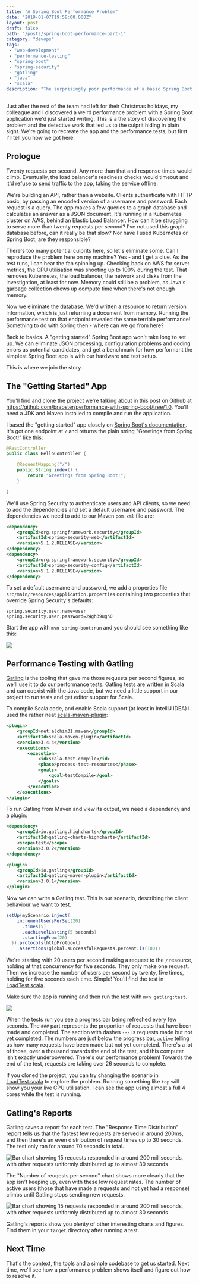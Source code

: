 ```yaml
---
title: "A Spring Boot Performance Problem"
date: "2019-01-07T19:58:00.000Z"
layout: post
draft: false
path: "/posts/spring-boot-performance-part-1"
category: "devops"
tags:
 - "web-development"
 - "performance-testing"
 - "spring-boot"
 - "spring-security"
 - "gatling"
 - "java"
 - "scala"
description: "The surprisingly poor performance of a basic Spring Boot webapp. Part 1 of a series."
---
```


Just after the rest of the team had left for their Christmas holidays, my colleague and I discovered a weird performance problem with a Spring Boot application we'd just started writing.
This is a the story of discovering the problem and the detective work that led us to the culprit hiding in plain sight.
We're going to recreate the app and the performance tests, but first I'll tell you how we got here.

## Prologue

Twenty requests per second.
Any more than that and response times would climb.
Eventually, the load balancer's readiness checks would timeout and it'd refuse to send traffic to the app, taking the service offline.

We're building an API, rather than a website. Clients authenticate with HTTP basic, by passing an encoded version of a username and password. Each request is a query. The app makes a few queries to a graph database and calculates an answer as a JSON document.
It's running in a Kubernetes cluster on AWS, behind an Elastic Load Balancer.
How can it be struggling to serve more than twenty requests per second?
I've not used this graph database before, can it really be that slow? Nor have I used Kubernetes or Spring Boot, are they responsible?

There's too many potential culprits here, so let's eliminate some. Can I reproduce the problem here on my machine? Yes - and I get a clue. As the test runs, I can hear the fan spinning up. Checking back on AWS for server metrics, the CPU utilisation was shooting up to 100% during the test. That removes Kubernetes, the load balancer, the network and disks from the investigation, at least for now. Memory could still be a problem, as Java's garbage collection chews up compute time when there's not enough memory.

Now we eliminate the database. We'd written a resource to return version information, which is just returning a document from memory. Running the performance test on that endpoint revealed the same terrible performance! Something to do with Spring then - where can we go from here?

Back to basics. A "getting started" Spring Boot app won't take long to set up. We can eliminate JSON processing, configuration problems and coding errors as potential candidates, and get a benchmark for how performant the simplest Spring Boot app is with our hardware and test setup.

This is where we join the story.

## The "Getting Started" App

You'll find and clone the project we're talking about in this post on Github at https://github.com/brabster/performance-with-spring-boot/tree/1.0. You'll need a JDK and Maven installed to compile and run the application.

I based the "getting started" app closely on [Spring Boot's documentation](https://spring.io/guides/gs/spring-boot/). It's got one endpoint at `/` and returns the plain string "Greetings from Spring Boot!" like this:

```java
@RestController
public class HelloController {

    @RequestMapping("/")
    public String index() {
        return "Greetings from Spring Boot!";
    }

}
```

We'll use Spring Security to authenticate users and API clients, so we need to add the dependencies and set a default username and password. The dependencies we need to add to our Maven `pom.xml` file are:

```xml
<dependency>
    <groupId>org.springframework.security</groupId>
    <artifactId>spring-security-web</artifactId>
    <version>5.1.2.RELEASE</version>
</dependency>
<dependency>
    <groupId>org.springframework.security</groupId>
    <artifactId>spring-security-config</artifactId>
    <version>5.1.2.RELEASE</version>
</dependency>
```

To set a default username and password, we add a properties file `src/main/resources/application.properties` containing two properties that override Spring Security's defaults:

```
spring.security.user.name=user
spring.security.user.password=24gh39ugh0
```

Start the app with `mvn spring-boot:run` and you should see something like this:

![](start-app.gif)

## Performance Testing with Gatling

[Gatling](https://gatling.io/) is the tooling that gave me those requests per second figures, so we'll use it to do our performance tests. Gatling tests are written in Scala and can coexist with the Java code, but we need a little support in our project to run tests and get editor support for Scala.

To compile Scala code, and enable Scala support (at least in IntelliJ IDEA) I used the rather neat [scala-maven-plugin](https://davidb.github.io/scala-maven-plugin/index.html):

```xml
<plugin>
    <groupId>net.alchim31.maven</groupId>
    <artifactId>scala-maven-plugin</artifactId>
    <version>3.4.4</version>
    <executions>
        <execution>
            <id>scala-test-compile</id>
            <phase>process-test-resources</phase>
            <goals>
                <goal>testCompile</goal>
            </goals>
        </execution>
    </executions>
</plugin>
```

To run Gatling from Maven and view its output, we need a dependency and a plugin:

```xml
<dependency>
    <groupId>io.gatling.highcharts</groupId>
    <artifactId>gatling-charts-highcharts</artifactId>
    <scope>test</scope>
    <version>3.0.2</version>
</dependency>
```

```xml
<plugin>
    <groupId>io.gatling</groupId>
    <artifactId>gatling-maven-plugin</artifactId>
    <version>3.0.1</version>
</plugin>
```

Now we can write a Gatling test. This is our scenario, describing the client behaviour we want to test.

```scala
setUp(myScenario.inject(
    incrementUsersPerSec(20)
      .times(5)
      .eachLevelLasting(5 seconds)
      .startingFrom(20)
  )).protocols(httpProtocol)
    .assertions(global.successfulRequests.percent.is(100))
```

We're starting with 20 users per second making a request to the `/` resource, holding at that concurrency for five seconds. They only make one request. Then we increase the number of users per second by twenty, five times, holding for five seconds each time. Simple! You'll find the test in [LoadTest.scala](https://github.com/brabster/performance-with-spring-boot/blob/1.0/src/test/scala/hello/LoadTest.scala).

Make sure the app is running and then run the test with `mvn gatling:test`.

![](perf-test-1.gif)

When the tests run you see a progress bar being refreshed every few seconds. The `###` part represents the proportion of requests that have been made and completed. The section with dashes `---` is requests made but not yet completed. The numbers are just below the progress bar, `active` telling us how many requests have been made but not yet completed. There's a lot of those, over a thousand towards the end of the test, and this computer isn't exactly underpowered. There's our performance problem! Towards the end of the test, requests are taking over 26 seconds to complete.

If you cloned the project, you can try changing the scenario in [LoadTest.scala](https://github.com/brabster/performance-with-spring-boot/blob/1.0/src/test/scala/hello/LoadTest.scala) to explore the problem. Running something like `top` will show you your live CPU utilisation. I can see the app using almost a full 4 cores while the test is running.

## Gatling's Reports

Gatling saves a report for each test. The "Response Time Distribution" report tells us that the fastest few requests are served in around 200ms, and then there's an even distribution of request times up to 30 seconds. The test only ran for around 70 seconds in total.

![Bar chart showing 15 requests responded in around 200 milliseconds, with other requests uniformly distributed up to almost 30 seconds](gatling-slow-response-time-distribution.png)

The "Number of reuqests per second" chart shows more clearly that the app isn't keeping up, even with these low request rates. The number of active users (those that have made a requests and not yet had a response) climbs until Gatling stops sending new requests.

![Bar chart showing 15 requests responded in around 200 milliseconds, with other requests uniformly distributed up to almost 30 seconds](gatling-slow-request-response-rate.png)

Gatling's reports show you plenty of other interesting charts and figures. Find them in your `target` directory after running a test.

## Next Time

That's the context, the tools and a simple codebase to get us started. Next time, we'll see how a performance problem shows itself and figure out how to resolve it.